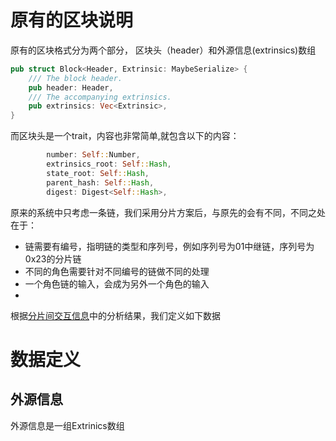 # 原有的区块说明
原有的区块格式分为两个部分， 区块头（header）和外源信息(extrinsics)数组
```rust
pub struct Block<Header, Extrinsic: MaybeSerialize> {
    /// The block header.
    pub header: Header,
    /// The accompanying extrinsics.
    pub extrinsics: Vec<Extrinsic>,
}
```
而区块头是一个trait，内容也非常简单,就包含以下的内容：
```rust
        number: Self::Number,
        extrinsics_root: Self::Hash,
        state_root: Self::Hash,
        parent_hash: Self::Hash,
        digest: Digest<Self::Hash>,
```
原来的系统中只考虑一条链，我们采用分片方案后，与原先的会有不同，不同之处在于：
* 链需要有编号，指明链的类型和序列号，例如序列号为01中继链，序列号为0x23的分片链
* 不同的角色需要针对不同编号的链做不同的处理
* 一个角色链的输入，会成为另外一个角色的输入
* 

根据[分片间交互信息](设计思考/分片间交互信息.md)中的分析结果，我们定义如下数据

# 数据定义
## 外源信息
外源信息是一组Extrinics数组
```rust
```
